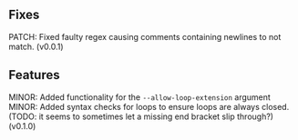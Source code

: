 ## Fixes
PATCH: Fixed faulty regex causing comments containing newlines to not match. (v0.0.1)

## Features
MINOR: Added functionality for the `--allow-loop-extension` argument
MINOR: Added syntax checks for loops to ensure loops are always closed. (TODO: it seems to sometimes let a missing end bracket slip through?) (v0.1.0)